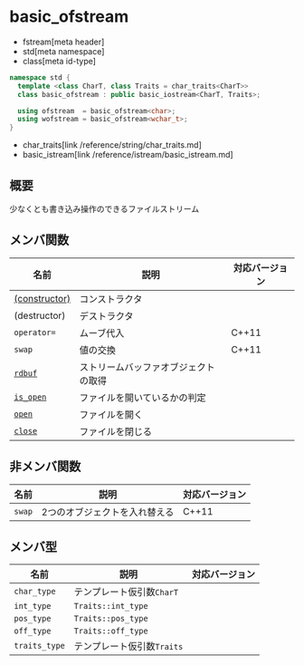 # basic_ofstream
* fstream[meta header]
* std[meta namespace]
* class[meta id-type]

```cpp
namespace std {
  template <class CharT, class Traits = char_traits<CharT>>
  class basic_ofstream : public basic_iostream<CharT, Traits>;

  using ofstream  = basic_ofstream<char>;
  using wofstream = basic_ofstream<wchar_t>;
}
```
* char_traits[link /reference/string/char_traits.md]
* basic_istream[link /reference/istream/basic_istream.md]

## 概要

少なくとも書き込み操作のできるファイルストリーム

## メンバ関数

| 名前                                             | 説明                                 | 対応バージョン |
|--------------------------------------------------|--------------------------------------|----------------|
| [(constructor)](basic_ofstream/op_constructor.md) | コンストラクタ                       | |
| (destructor)                                     | デストラクタ                         | |
| `operator=`                                      | ムーブ代入                           | C++11 |
| `swap`                                           | 値の交換                             | C++11 |
| [`rdbuf`](basic_ofstream/rdbuf.md)                | ストリームバッファオブジェクトの取得 | |
| [`is_open`](basic_ofstream/is_open.md)            | ファイルを開いているかの判定         | |
| [`open`](basic_ofstream/open.md)                  | ファイルを開く                       | |
| [`close`](basic_ofstream/close.md)                | ファイルを閉じる                     | |


## 非メンバ関数

| 名前   | 説明                          | 対応バージョン |
|--------|-------------------------------|----------------|
| `swap` | 2つのオブジェクトを入れ替える | C++11 |


## メンバ型

| 名前             | 説明                          | 対応バージョン |
|------------------|-------------------------------|----------------|
| `char_type`      | テンプレート仮引数`CharT`     | |
| `int_type`       | `Traits::int_type`            | |
| `pos_type`       | `Traits::pos_type`            | |
| `off_type`       | `Traits::off_type`            | |
| `traits_type`    | テンプレート仮引数`Traits`    | |

